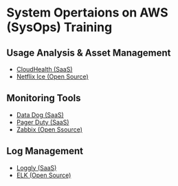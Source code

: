 System Opertaions on AWS (SysOps) Training
==============

Usage Analysis & Asset Management
--------------

- [CloudHealth (SaaS)](http://www.cloudhealthtech.com)
- [Netflix Ice (Open Source)](https://github.com/Netflix/ice)

Monitoring Tools
--------------
- [Data Dog (SaaS)](https://www.datadoghq.com)
- [Pager Duty (SaaS)](https://www.pagerduty.com)
- [Zabbix (Open Ssource)](https://www.zabbix.com)

Log Management
--------------
- [Loggly (SaaS)](https://www.loggly.com)
- [ELK (Open Source)](https://www.elastic.co/products/kibana)
